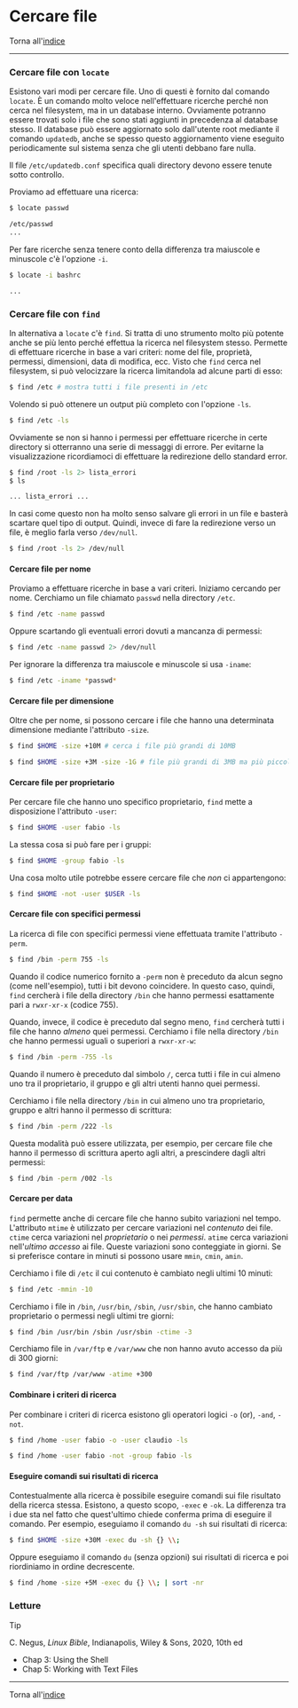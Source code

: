 # Cercare file

Torna all'[indice](../toc.md)

---

### Cercare file con `locate`

Esistono vari modi per cercare file. Uno di questi è fornito dal comando `locate`.
È un comando molto veloce nell'effettuare ricerche perché non cerca nel filesystem,
ma in un database interno. Ovviamente potranno essere trovati solo i file che sono
stati aggiunti in precedenza al database stesso. Il database può essere aggiornato
solo dall'utente root mediante il comando `updatedb`, anche se spesso questo
aggiornamento viene eseguito periodicamente sul sistema senza che gli utenti debbano fare nulla.

Il file `/etc/updatedb.conf` specifica quali directory devono essere tenute sotto controllo.

Proviamo ad effettuare una ricerca:

```bash
$ locate passwd

/etc/passwd
...
```

Per fare ricerche senza tenere conto della differenza tra maiuscole e minuscole c'è l'opzione `-i`.

```bash
$ locate -i bashrc

...
```

### Cercare file con `find`

In alternativa a `locate` c'è `find`. Si tratta di uno strumento molto più potente
anche se più lento perché effettua la ricerca nel filesystem stesso. Permette di
effettuare ricerche in base a vari criteri: nome del file, proprietà, permessi,
dimensioni, data di modifica, ecc. Visto che `find` cerca nel filesystem, si può
velocizzare la ricerca limitandola ad alcune parti di esso:

```bash
$ find /etc # mostra tutti i file presenti in /etc
```

Volendo si può ottenere un output più completo con l'opzione `-ls`.

```bash
$ find /etc -ls
```

Ovviamente se non si hanno i permessi per effettuare ricerche in certe directory
si otterranno una serie di messaggi di errore. Per evitarne la visualizzazione
ricordiamoci di effettuare la redirezione dello standard error.

```bash
$ find /root -ls 2> lista_errori
$ ls

... lista_errori ...
```

In casi come questo non ha molto senso salvare gli errori in un file e basterà
scartare quel tipo di output. Quindi, invece di fare la redirezione verso un file,
è meglio farla verso `/dev/null`.

```bash
$ find /root -ls 2> /dev/null
```

#### Cercare file per nome

Proviamo a effettuare ricerche in base a vari criteri. Iniziamo cercando per nome.
Cerchiamo un file chiamato `passwd` nella directory `/etc`.

```bash
$ find /etc -name passwd
```

Oppure scartando gli eventuali errori dovuti a mancanza di permessi:

```bash
$ find /etc -name passwd 2> /dev/null
```

Per ignorare la differenza tra maiuscole e minuscole si usa `-iname`:

```bash
$ find /etc -iname *passwd*
```

#### Cercare file per dimensione

Oltre che per nome, si possono cercare i file che hanno una determinata
dimensione mediante l'attributo `-size`.

```bash
$ find $HOME -size +10M # cerca i file più grandi di 10MB
```

```bash
$ find $HOME -size +3M -size -1G # file più grandi di 3MB ma più piccoli di 1GB
```

#### Cercare file per proprietario

Per cercare file che hanno uno specifico proprietario, `find` mette a disposizione l'attributo `-user`:

```bash
$ find $HOME -user fabio -ls
```

La stessa cosa si può fare per i gruppi:

```bash
$ find $HOME -group fabio -ls
```

Una cosa molto utile potrebbe essere cercare file che _non_ ci appartengono:

```bash
$ find $HOME -not -user $USER -ls
```

#### Cercare file con specifici permessi

La ricerca di file con specifici permessi viene effettuata tramite l'attributo `-perm`.

```bash
$ find /bin -perm 755 -ls
```

Quando il codice numerico fornito a `-perm` non è preceduto da alcun segno
(come nell'esempio), tutti i bit devono coincidere. In questo caso, quindi,
`find` cercherà i file della directory `/bin` che hanno permessi esattamente
pari a `rwxr-xr-x` (codice 755).

Quando, invece, il codice è preceduto dal segno meno, `find` cercherà tutti
i file che hanno _almeno_ quei permessi. Cerchiamo i file nella directory `/bin`
che hanno permessi uguali o superiori a `rwxr-xr-w`:

```bash
$ find /bin -perm -755 -ls
```

Quando il numero è preceduto dal simbolo `/`, cerca tutti i file in cui almeno
uno tra il proprietario, il gruppo e gli altri utenti hanno quei permessi.

Cerchiamo i file nella directory `/bin` in cui almeno uno tra proprietario,
gruppo e altri hanno il permesso di scrittura:

```bash
$ find /bin -perm /222 -ls
```

Questa modalità può essere utilizzata, per esempio, per cercare file che
hanno il permesso di scrittura aperto agli altri, a prescindere dagli altri permessi:

```bash
$ find /bin -perm /002 -ls
```

#### Cercare per data

`find` permette anche di cercare file che hanno subito variazioni nel tempo.
L'attributo `mtime` è utilizzato per cercare variazioni nel _contenuto_ dei file.
`ctime` cerca variazioni nel _proprietario_ o nei _permessi_. `atime`
cerca variazioni nell'_ultimo accesso_ ai file. Queste variazioni sono
conteggiate in giorni. Se si preferisce contare in minuti si possono usare `mmin`, `cmin`, `amin`.

Cerchiamo i file di `/etc` il cui contenuto è cambiato negli ultimi 10 minuti:

```bash
$ find /etc -mmin -10
```

Cerchiamo i file in `/bin`, `/usr/bin`, `/sbin`, `/usr/sbin`, che hanno
cambiato proprietario o permessi negli ultimi tre giorni:

```bash
$ find /bin /usr/bin /sbin /usr/sbin -ctime -3
```

Cerchiamo file in `/var/ftp` e `/var/www` che non hanno avuto accesso da più di 300 giorni:

```bash
$ find /var/ftp /var/www -atime +300
```

#### Combinare i criteri di ricerca

Per combinare i criteri di ricerca esistono gli operatori logici `-o` (or), `-and`, `-not`.

```bash
$ find /home -user fabio -o -user claudio -ls
```

```bash
$ find /home -user fabio -not -group fabio -ls
```

#### Eseguire comandi sui risultati di ricerca

Contestualmente alla ricerca è possibile eseguire comandi sui file risultato
della ricerca stessa. Esistono, a questo scopo, `-exec` e `-ok`. La differenza
tra i due sta nel fatto che quest'ultimo chiede conferma prima di eseguire il
comando. Per esempio, eseguiamo il comando `du -sh` sui risultati di ricerca:

```bash
$ find $HOME -size +30M -exec du -sh {} \\;
```

Oppure eseguiamo il comando `du` (senza opzioni) sui risultati di ricerca
e poi riordiniamo in ordine decrescente.

```bash
$ find /home -size +5M -exec du {} \\; | sort -nr
```

### Letture

> [!TIP]
> C. Negus, _Linux Bible_, Indianapolis, Wiley &amp; Sons, 2020, 10th ed
>
> - Chap 3: Using the Shell
> - Chap 5: Working with Text Files

---

Torna all'[indice](../toc.md)
